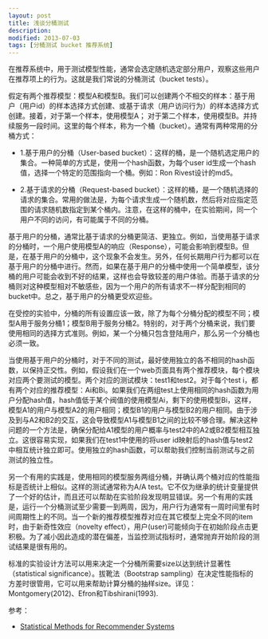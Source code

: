 ```yaml
---
layout: post
title: 浅谈分桶测试 
description: 
modified: 2013-07-03
tags: [分桶测试 bucket 推荐系统]
---
```


在推荐系统中，用于测试模型性能，通常会选定随机选定部分用户，观察这些用户在推荐项上的行为。这就是我们常说的分桶测试（bucket tests）。

假定有两个推荐模型：模型A和模型B。我们可以创建两个不相交的样本：基于用户（用户id）的样本选择方式创建、或基于请求（用户访问行为）的样本选择方式创建。接着，对于第一个样本，使用模型A； 对于第二个样本，使用模型B。并持续服务一段时间。这里的每个样本，称为一个桶（bucket）。通常有两种常用的分桶方式：

- 1.基于用户的分桶（User-based bucket）：这样的桶，是一个随机选定用户的集合。一种简单的方式是，使用一个hash函数，为每个user id生成一个hash值，选择一个特定的范围指向一个桶。例如：Ron Rivest设计的md5。

- 2.基于请求的分桶（Request-based bucket）：这样的桶，是一个随机选择的请求的集合。常用的做法是，为每个请求生成一个随机数，然后将对应指定范围的请求随机数指定到某个桶内。注意，在这样的桶中，在实验期间，同一个用户不同的访问，有可能属于不同的分桶。

基于用户的分桶，通常比基于请求的分桶更简洁、更独立。例如，当使用基于请求的分桶时，一个用户使用模型A的响应（Response），可能会影响到模型B。但是，在基于用户的分桶中，这个现象不会发生。另外，任何长期用户行为都可以在基于用户的分桶中进行。然而，如果在基于用户的分桶中使用一个简单模型，该分桶的用户可能会收到不好的结果，这样也会导致较差的用户体验。而基于请求的分桶则对这种模型相对不敏感些，因为一个用户的所有请求不一样分配到相同的bucket中。总之，基于用户的分桶更受欢迎些。

在受控的实验中，分桶的所有设置应该一致，除了为每个分桶分配的模型不同；模型A用于服务分桶1；模型B用于服务分桶2。特别的，对于两个分桶来说，我们要使用相同的选择方式准则。例如，某一个分桶只包含登陆用户，那么另一个分桶也必须一致。

当使用基于用户的分桶时，对于不同的测试，最好使用独立的各不相同的hash函数，以保持正交性。例如，假设我们在一个web页面具有两个推荐模块，每个模块对应两个要测试的模型。两个对应的测试模块：test1和test2。对于每个test i，都有两个对应的推荐模型：Ai和Bi。如果我们在两组test上使用相同的hash函数为用户分配hash值，hash值低于某个阀值的使用模型Ai，剩下的使用模型Bi，这样，模型A1的用户与模型A2的用户相同；模型B1的用户与模型B2的用户相同。由于涉及到与A2和B2的交互，这会导致模型A1与模型B1之间的比较不够合理。解决这种问题的一个方法是，确保分配给A1模型的用户概率与test2中的A2或B2模型相互独立。这很容易实现，如果我们在test1中使用的将user id映射后的hash值与test2中相互统计独立即可。使用独立的hash函数，可以帮助我们控制当前测试与之前测试的独立性。

另一个有用的实践是，使用相同的模型服务两组分桶，并确认两个桶对应的性能指标是否统计上相似。这样的测试通常称为A/A test。它不仅为继承的统计变量提供了一个好的估计，而且还可以帮助在实验阶段发现明显错误。另一个有用的实践是，运行一个分桶测试至少需要一到两周，因为，用户行为通常有一周时间里有时间周期性上的不同。当一个新的推荐模型推荐对应在其它模型上完全不同的item时，由于新奇性效应（novelty effect），用户(user)可能倾向于在初始阶段点击更积极。为了减小因此造成的潜在偏差，当监控测试指标时，通常抛弃开始阶段的测试结果是很有用的。

标准的实验设计方法可以用来决定一个分桶所需要size以达到统计显著性（statistical significance）。拔靴法（Bootstrap sampling）在决定性能指标的方差时很管用，它可以用来帮助计算分桶的抽样size。详见：Montgomery(2012)、Efron和Tibshirani(1993).

参考：

- [Statistical Methods for Recommender Systems](https://books.google.com/books?id=bCZ0CwAAQBAJ&pg=PT81&lpg=PT81&dq=recommend+system+bucket+test+hash&source=bl&ots=dIrqWpBtGl&sig=MsEAAAE3Na7IavjgLzneWZF8nxU&hl=zh-CN&sa=X&ved=0ahUKEwiu4a-5lPPNAhXMbZoKHYTNCp0Q6AEIHjAA#v=onepage&q=recommend%20system%20bucket%20test%20hash&f=false)
